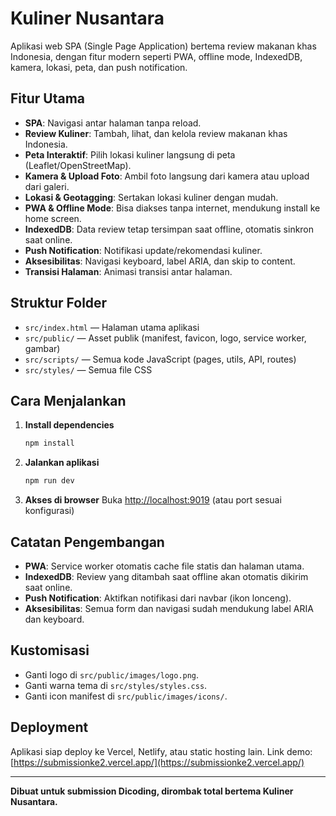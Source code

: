 # Kuliner Nusantara

Aplikasi web SPA (Single Page Application) bertema review makanan khas Indonesia, dengan fitur modern seperti PWA, offline mode, IndexedDB, kamera, lokasi, peta, dan push notification.

## Fitur Utama
- **SPA**: Navigasi antar halaman tanpa reload.
- **Review Kuliner**: Tambah, lihat, dan kelola review makanan khas Indonesia.
- **Peta Interaktif**: Pilih lokasi kuliner langsung di peta (Leaflet/OpenStreetMap).
- **Kamera & Upload Foto**: Ambil foto langsung dari kamera atau upload dari galeri.
- **Lokasi & Geotagging**: Sertakan lokasi kuliner dengan mudah.
- **PWA & Offline Mode**: Bisa diakses tanpa internet, mendukung install ke home screen.
- **IndexedDB**: Data review tetap tersimpan saat offline, otomatis sinkron saat online.
- **Push Notification**: Notifikasi update/rekomendasi kuliner.
- **Aksesibilitas**: Navigasi keyboard, label ARIA, dan skip to content.
- **Transisi Halaman**: Animasi transisi antar halaman.

## Struktur Folder
- `src/index.html` — Halaman utama aplikasi
- `src/public/` — Asset publik (manifest, favicon, logo, service worker, gambar)
- `src/scripts/` — Semua kode JavaScript (pages, utils, API, routes)
- `src/styles/` — Semua file CSS

## Cara Menjalankan
1. **Install dependencies**
   ```bash
   npm install
   ```
2. **Jalankan aplikasi**
   ```bash
   npm run dev
   ```
3. **Akses di browser**
   Buka [http://localhost:9019](http://localhost:9019) (atau port sesuai konfigurasi)

## Catatan Pengembangan
- **PWA**: Service worker otomatis cache file statis dan halaman utama.
- **IndexedDB**: Review yang ditambah saat offline akan otomatis dikirim saat online.
- **Push Notification**: Aktifkan notifikasi dari navbar (ikon lonceng).
- **Aksesibilitas**: Semua form dan navigasi sudah mendukung label ARIA dan keyboard.

## Kustomisasi
- Ganti logo di `src/public/images/logo.png`.
- Ganti warna tema di `src/styles/styles.css`.
- Ganti icon manifest di `src/public/images/icons/`.

## Deployment
Aplikasi siap deploy ke Vercel, Netlify, atau static hosting lain. Link demo: [https://submissionke2.vercel.app/](https://submissionke2.vercel.app/)

---

**Dibuat untuk submission Dicoding, dirombak total bertema Kuliner Nusantara.**
